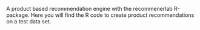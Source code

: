 A product based recommendation engine with the recommenerlab R-package. Here you will find the R code to create product recommendations on a test data set.
